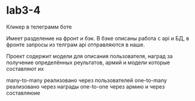 # lab3-4

Кликер в телеграмм боте

Имеет разделение на фронт и бэк.
В бэке описаны работа с api и БД, в фронте запросы из телграм api отправляются в наше.

Проект содержит модели для описания пользователя, наград за получение определённых реультатов, армий и модели которые составляют их

many-to-many реализовано через пользователей 
one-to-many реализовано через награды
one-to-one через армию и через составляюие 
